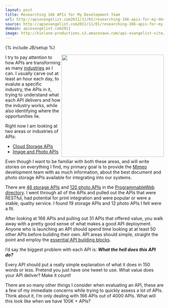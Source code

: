 ```yaml
---
layout: post
title: Researching 166 APIs for My Development Team
url: http://apievangelist.com2011/11/01/researching-166-apis-for-my-development-team/
source: http://apievangelist.com2011/11/01/researching-166-apis-for-my-development-team/
domain: apievangelist.com2011
image: http://kinlane-productions.s3.amazonaws.com/api-evangelist-site/blog/Tag-Cloud-Industries.png
---
```

{% include JB/setup %}
<p><a title="API Industries" href="/industries/"><img src="http://kinlane-productions.s3.amazonaws.com/api-evangelist/Tag-Cloud-Industries.png" alt="" width="325" align="right" /></a></p>
<p>I try to pay attention to how APIs are transforming as many <a title="API Industries" href="/industries/">industries</a> as I can.   I usually carve out at least an hour each day, to evalute a specific industry, the APIs in it, trying to understand what each API delivers and how the industry works, while also identifying where the opportunities lie.</p>
<p>Right now I am looking at two areas or industries of APIs:</p>
<ul class="mainlist">
<li><a title="Cloud Storage APIs" href="http://developer.mimeo.com/projects/project_detail.php?ID=36">Cloud Storage APIs</a></li>
<li><a title="Image and Photo APIs" href="http://developer.mimeo.com/projects/project_detail.php?ID=35">Image and Photo APIs</a></li>
</ul>
<p>Even though I want to be familiar with both these areas, and will write stories on everything I find, my primary goal is to provide the <a title="Mimeo" href="http://www.mimeo.com">Mimeo</a> development team with as much information, about the best document and photo storage APIs available for integrating into our systems.</p>
<p>There are <a title="46 storage APIs" href="http://www.programmableweb.com/apis/directory/1?apicat=Storage">46 storage APIs</a> and <a title="120 photo APIs" href="http://www.programmableweb.com/apis/directory/1?apicat=Photos">120 photo APIs</a> in the <a title="ProgrammableWeb Directory" href="http://www.programmableweb.com/apis/directory/">ProgrammableWeb directory</a>.  I went through all of the APIs and pulled out the APIs that were RESTful, had potential for print integration and were popular or were a stable, quality service.  I found 19 storage APIs and 12 photo APIs I felt were a fit.</p>
<p>After looking at 166 APIs and pulling out 31 APIs that offered value, you walk away with a pretty good sense of what makes a good API deployment.  Anyone who is launching an API should spend time looking at at least 50 other APIs before building their own.  API areas should simple, straight the point and employ the <a title="essential API building blocks" href="/2011/03/07/api-area-common-building-blocks/">essential API building blocks</a>.</p>
<p>I&rsquo;d say the biggest problem with each API is:  <em><strong>What the hell does this API do?</strong></em></p>
<p>Every API should put a really simple explanation of what it does in 150 words or less.  Pretend you just have one tweet to use.  What value does your API deliver?  Make it count!</p>
<p>There are so many other things I consider when evaluating an API, these are a few of my immediate concerns while trying to quickly assess a lot of APIs.  Think about it, I&rsquo;m only dealing with 166 APIs out of 4000 APIs.  What will this look like when we have 100K + APIs?</p>
